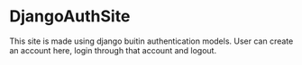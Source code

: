 # DjangoAuthSite

This site is made using django buitin authentication models. User can create an account here, login through that account and logout. 
